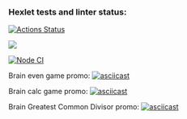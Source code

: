 ### Hexlet tests and linter status:
[![Actions Status](https://github.com/Yuki-fox/backend-project-lvl1/workflows/hexlet-check/badge.svg)](https://github.com/Yuki-fox/backend-project-lvl1/actions)


<a href="https://codeclimate.com/github/Yuki-fox/backend-project-lvl1/maintainability"><img src="https://api.codeclimate.com/v1/badges/08dbd3e90e54198ec0e4/maintainability" /></a>

[![Node CI](https://github.com/Yuki-fox/backend-project-lvl1/actions/workflows/github-actions-demo.yml/badge.svg)](https://github.com/Yuki-fox/backend-project-lvl1/actions/workflows/github-actions-demo.yml)

Brain even game promo:
[![asciicast](https://asciinema.org/a/rgeduELArWAzZvD10QFrPFFPD.svg)](https://asciinema.org/a/rgeduELArWAzZvD10QFrPFFPD)

Brain calc game promo:
[![asciicast](https://asciinema.org/a/rxCZEZdguzuaVlhFdZNdxjyqt.svg)](https://asciinema.org/a/rxCZEZdguzuaVlhFdZNdxjyqt)

Brain Greatest Common Divisor promo:
[![asciicast](https://asciinema.org/a/psxpcZdjjUIzqVJKxFCI1boJb.svg)](https://asciinema.org/a/psxpcZdjjUIzqVJKxFCI1boJb)